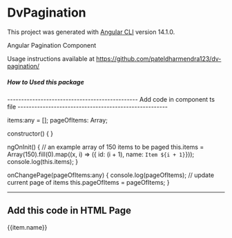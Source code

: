 # DvPagination

This project was generated with [Angular CLI](https://github.com/angular/angular-cli) version 14.1.0.

Angular Pagination Component

Usage instructions available at https://github.com/pateldharmendra123/dv-pagination/

<h5>How to Used this package</h5>
-----------------------------------------------
Add code in component ts file
------------------------------------------------------

  items:any = [];
  pageOfItems: Array<any>;

  constructor() { }

  ngOnInit() {
      // an example array of 150 items to be paged
      this.items = Array(150).fill(0).map((x, i) => ({ id: (i + 1), name: `Item ${i + 1}`}));
      console.log(this.items);
  }

  onChangePage(pageOfItems:any) { 
      console.log(pageOfItems);
      // update current page of items
      this.pageOfItems = pageOfItems;
  }
  
  -------------------------------------------
  Add this code in HTML Page
  -----------------------------------------
 
  <div class="text-center">
      <div *ngFor="let item of pageOfItems">{{item.name}}</div>
  </div>
  <div class="text-center"> 
      <dv-pagination [items]="items" (changePage)="onChangePage($event)"></dv-pagination>  
  </div> 
